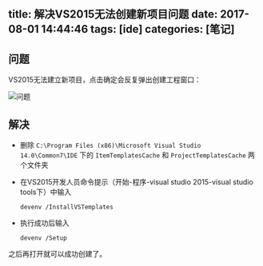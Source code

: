 title: 解决VS2015无法创建新项目问题
date: 2017-08-01 14:44:46
tags: [ide]
categories: [笔记]
---

## 问题



VS2015无法建立新项目，点击确定会反复弹出创建工程窗口：


![问题](https://i.stack.imgur.com/KxC49.gif)


## 解决



- 删除 `C:\Program Files (x86)\Microsoft Visual Studio 14.0\Common7\IDE` 下的 `ItemTemplatesCache` 和 `ProjectTemplatesCache` 两个文件夹

- 在VS2015开发人员命令提示（开始-程序-visual studio 2015-visual studio tools下）中输入

    ```devenv /InstallVSTemplates```

- 执行成功后输入

    ```devenv /Setup```

之后再打开就可以成功创建了。